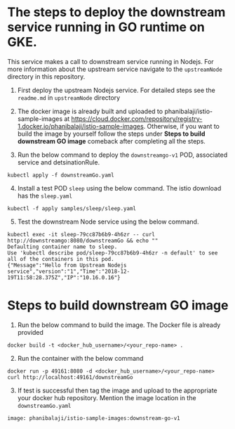 # The steps to deploy the downstream service running in GO runtime on GKE. 

This service makes a call to downstream service running in Nodejs. For more information about the upstream service navigate to the `upstreamNode` directory in this repository.

1. First deploy the upstream Nodejs service. For detailed steps see the `readme.md` in `upstreamNode` directory

2. The docker image is already built and uploaded to phanibalaji/istio-sample-images at https://cloud.docker.com/repository/registry-1.docker.io/phanibalaji/istio-sample-images. Otherwise, if you want to build the image by yourself follow the steps under __Steps to build downstream GO image__ comeback after completing all the  steps.

3. Run the below command to deploy the `downstreamgo-v1` POD, associated service and detsinationRule.
```
kubectl apply -f downstreamGo.yaml
```

4. Install a test POD `sleep` using the below command. The istio download has the `sleep.yaml`
```
kubectl -f apply samples/sleep/sleep.yaml
```

5. Test the downstream Node service using the below command.
```
kubectl exec -it sleep-79cc87b6b9-4h6zr -- curl http://downstreamgo:8080/downstreamGo && echo ""
Defaulting container name to sleep.
Use 'kubectl describe pod/sleep-79cc87b6b9-4h6zr -n default' to see all of the containers in this pod.
{"Message":"Hello from Upstream Nodejs service","version":"1","Time":"2018-12-19T11:58:28.375Z","IP":"10.16.0.16"}
```
# Steps to build downstream GO image
1. Run the below command to build the image. The Docker file is already provided
```
docker build -t <docker_hub_username>/<your_repo-name> .
```

2. Run the container with the below command
```
docker run -p 49161:8080 -d <docker_hub_username>/<your_repo-name>
curl http://localhost:49161/downstreamGo
```

3. If test is successful then tag the image and upload to the appropriate your docker hub repository. Mention the image location in the `downstreamGo.yaml`
```
image: phanibalaji/istio-sample-images:downstream-go-v1
```
